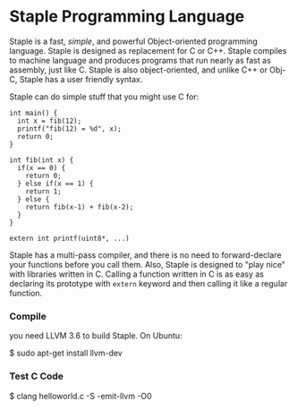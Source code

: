 Staple Programming Language 
============================

Staple is a fast, *simple*, and powerful Object-oriented programming language. Staple is designed as replacement 
for C or C++. Staple compiles to machine language and produces programs that run nearly as fast as assembly, 
just like C. Staple is also object-oriented, and unlike C++ or Obj-C, Staple has a user friendly syntax.


Staple can do simple stuff that you might use C for:

    int main() {
      int x = fib(12);
      printf("fib(12) = %d", x);
      return 0;
    }
    
    int fib(int x) {
      if(x == 0) {
        return 0;
      } else if(x == 1) {
        return 1;
      } else {
        return fib(x-1) + fib(x-2);
      }
    }
    
    extern int printf(uint8*, ...)
    

Staple has a multi-pass compiler, and there is no need to forward-declare your functions before you call them. Also, 
Staple is designed to "play nice" with libraries written in C. Calling a function written in C is as easy as declaring
its prototype with `extern` keyword and then calling it like a regular function.

### Compile ###

you need LLVM 3.6 to build Staple. On Ubuntu:

$ sudo apt-get install llvm-dev


### Test C Code ###

$ clang helloworld.c -S -emit-llvm -O0
